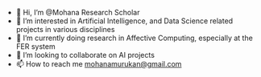 - 👋 Hi, I’m @Mohana Research Scholar
- 👀 I’m interested in Artificial Intelligence, and Data Science related projects in various disciplines 
- 🌱 I’m currently doing research in Affective Computing, especially at the FER system
- 💞️ I’m looking to collaborate on AI projects
- 📫 How to reach me mohanamurukan@gmail.com

<!---
Mohana-AI/Mohana-AI is a ✨ special ✨ repository because its `README.md` (this file) appears on your GitHub profile.
You can click the Preview link to take a look at your changes.
--->
